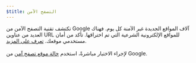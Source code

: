 ```yaml
---
$title: التصفح الآمن
---
```


تكتشف تقنية التصفح الآمن من Google آلاف المواقع الجديدة غير الآمنة كل يوم. فهناك العديد من عناوين URL للمواقع الإلكترونية الشرعية التي تم اختراقها. تأكد من أمان مستخدمي موقعك. [تعرف على المزيد](https://transparencyreport.google.com/safe-browsing/overview?hl=en). <br><br> لإجراء الاختبار مباشرةً، استخدم [حالة موقع تصفح آمن](https://transparencyreport.google.com/safe-browsing/search) من Google.
